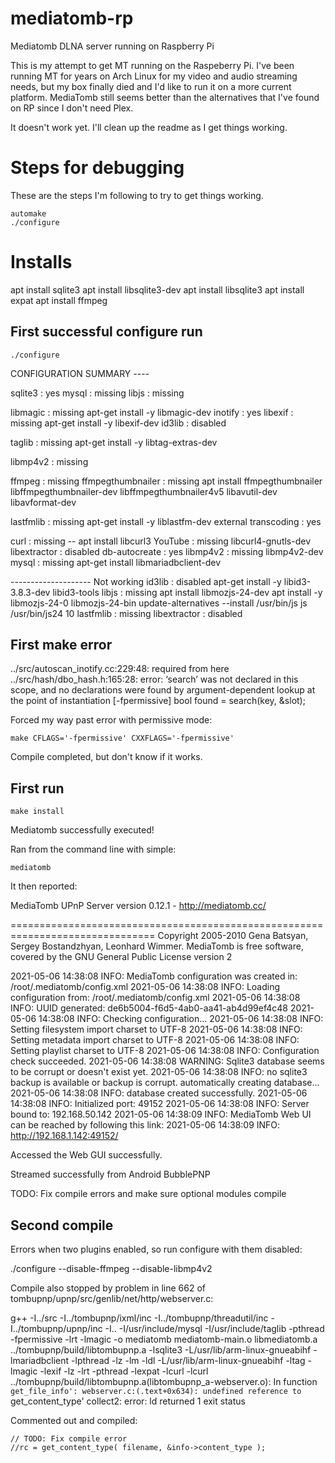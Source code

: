 # mediatomb-rp
Mediatomb DLNA server running on Raspberry Pi

This is my attempt to get MT running on the Raspeberry Pi. I've been running MT for years on Arch Linux for my video and audio streaming needs, but my box finally died and I'd like to run it on a more current platform. MediaTomb still seems better than the alternatives that I've found on RP since I don't need Plex.


It doesn't work yet. I'll clean up the readme as I get things working.



# Steps for debugging

These are the steps I'm following to try to get things working.

```
automake
./configure
```

# Installs

apt install sqlite3
apt install libsqlite3-dev
apt install libsqlite3
apt install expat
apt install ffmpeg

## First successful configure run

`./configure`

CONFIGURATION SUMMARY ----

sqlite3               : yes
mysql                 : missing
libjs                 : missing

libmagic              : missing
    apt-get install -y libmagic-dev
inotify               : yes
    libexif               : missing
    apt-get install -y libexif-dev
id3lib                : disabled

taglib                : missing
    apt-get install -y libtag-extras-dev

libmp4v2              : missing

ffmpeg                : missing
ffmpegthumbnailer     : missing
    apt install ffmpegthumbnailer libffmpegthumbnailer-dev libffmpegthumbnailer4v5 libavutil-dev libavformat-dev

lastfmlib             : missing
    apt-get install -y liblastfm-dev
external transcoding  : yes

curl                  : missing -- apt install libcurl3
YouTube               : missing
    libcurl4-gnutls-dev
libextractor          : disabled
db-autocreate         : yes
libmp4v2              : missing
    libmp4v2-dev
mysql                 : missing
    apt-get install libmariadbclient-dev


-------------------- Not working
id3lib                : disabled
    apt-get install -y libid3-3.8.3-dev libid3-tools
libjs                 : missing
     apt install libmozjs-24-dev
     apt install -y libmozjs-24-0 libmozjs-24-bin
     update-alternatives --install /usr/bin/js js /usr/bin/js24 10
lastfmlib             : missing
libextractor          : disabled


## First make error

../src/autoscan_inotify.cc:229:48:   required from here
../src/hash/dbo_hash.h:165:28: error: ‘search’ was not declared in this scope, and no declarations were found by argument-dependent lookup at the point of instantiation [-fpermissive]
         bool found = search(key, &slot);

Forced my way past error with permissive mode:

`make CFLAGS='-fpermissive' CXXFLAGS='-fpermissive'`

Compile completed, but don't know if it works.


## First run

`make install`

Mediatomb successfully executed!

Ran from the command line with simple:

`mediatomb`

It then reported:

MediaTomb UPnP Server version 0.12.1 - http://mediatomb.cc/

===============================================================================
Copyright 2005-2010 Gena Batsyan, Sergey Bostandzhyan, Leonhard Wimmer.
MediaTomb is free software, covered by the GNU General Public License version 2

2021-05-06 14:38:08    INFO: MediaTomb configuration was created in: /root/.mediatomb/config.xml
2021-05-06 14:38:08    INFO: Loading configuration from: /root/.mediatomb/config.xml
2021-05-06 14:38:08    INFO: UUID generated: de6b5004-f6d5-4ab0-aa41-ab4d99ef4c48
2021-05-06 14:38:08    INFO: Checking configuration...
2021-05-06 14:38:08    INFO: Setting filesystem import charset to UTF-8
2021-05-06 14:38:08    INFO: Setting metadata import charset to UTF-8
2021-05-06 14:38:08    INFO: Setting playlist charset to UTF-8
2021-05-06 14:38:08    INFO: Configuration check succeeded.
2021-05-06 14:38:08 WARNING: Sqlite3 database seems to be corrupt or doesn't exist yet.
2021-05-06 14:38:08    INFO: no sqlite3 backup is available or backup is corrupt. automatically creating database...
2021-05-06 14:38:08    INFO: database created successfully.
2021-05-06 14:38:08    INFO: Initialized port: 49152
2021-05-06 14:38:08    INFO: Server bound to: 192.168.50.142
2021-05-06 14:38:09    INFO: MediaTomb Web UI can be reached by following this link:
2021-05-06 14:38:09    INFO: http://192.168.1.142:49152/

Accessed the Web GUI successfully.

Streamed successfully from Android BubblePNP

TODO: Fix compile errors and make sure optional modules compile


## Second compile

Errors when two plugins enabled, so run configure with them disabled:

./configure --disable-ffmpeg --disable-libmp4v2

Compile also stopped by problem in line 662 of tombupnp/upnp/src/genlib/net/http/webserver.c:

g++ -I../src -I../tombupnp/ixml/inc -I../tombupnp/threadutil/inc -I../tombupnp/upnp/inc -I..  -I/usr/include/mysql   -I/usr/include/taglib       -pthread        -fpermissive  -lrt  -lmagic -o mediatomb mediatomb-main.o libmediatomb.a ../tombupnp/build/libtombupnp.a              -lsqlite3 -L/usr/lib/arm-linux-gnueabihf  -lmariadbclient -lpthread -lz -lm -ldl -L/usr/lib/arm-linux-gnueabihf -ltag   -lmagic  -lexif -lz -lrt -pthread    -lexpat     -lcurl -lcurl
../tombupnp/build/libtombupnp.a(libtombupnp_a-webserver.o): In function `get_file_info':
webserver.c:(.text+0x634): undefined reference to `get_content_type'
collect2: error: ld returned 1 exit status



Commented out and compiled:

    // TODO: Fix compile error
    //rc = get_content_type( filename, &info->content_type );




